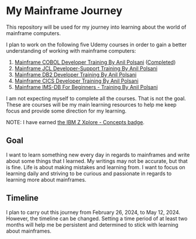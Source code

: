 # My Mainframe Journey
This repository will be used for my journey into learning about the world of mainframe computers.

I plan to work on the following five Udemy courses in order to gain a better understanding of working with mainframe computers:
  1. [Mainframe COBOL Developer Training By Anil Polsani](https://www.udemy.com/course/cobol-by-anilpolsani/) \([Completed](https://www.udemy.com/certificate/UC-dbb842f1-bb16-4284-a80d-d4bdb76fd7d5/))
  2. [Mainframe JCL Developer-Support Training By Anil Polsani](https://www.udemy.com/course/mainframe-jcl-developer-support-training-by-anil-polsani/)
  3. [Mainframe DB2 Developer Training By Anil Polsani](https://www.udemy.com/course/mainframe-db2-developer-training-by-anil-polsani/)
  4. [Mainframe CICS Developer Training By Anil Polsani](https://www.udemy.com/course/mainframe-cics-developer-training-by-anil-polsani/)
  5. [Mainframe IMS-DB For Beginners - Training By Anil Polsani](https://www.udemy.com/course/mainframe-ims-db-by-anil-polsani/)

I am not expecting myself to complete all the courses. That is not the goal. These are courses will be my main learning resources to help me keep focus and provide some direction for my learning.

NOTE: I have earned [the IBM Z Xplore - Concepts badge](https://www.credly.com/badges/54b96efb-eb89-47dc-9f9b-636461fa0da1/public_url). 

## Goal
I want to learn something new every day in regards to mainframes and write about some things that I learned. My writings may not be accurate, but that is fine. Life is about making mistakes and learning from. I want to focus on learning daily and striving to be curious and passionate in regards to learning more about mainframes.


## Timeline
I plan to carry out this journey from February 26, 2024, to May 12, 2024. However, the timeline can be changed. Setting a time period of at least two months will help me be persistent and determined to stick with learning about mainframes.
